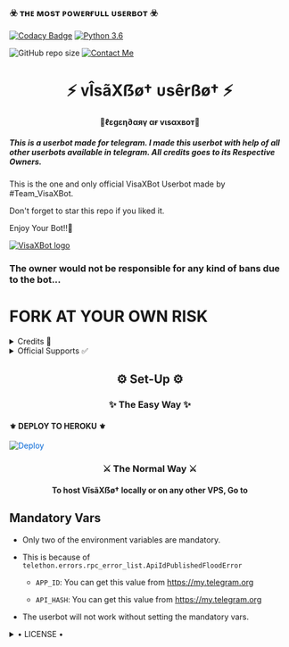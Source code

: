 
<h3>☣️ ᴛʜᴇ ᴍᴏsᴛ ᴘᴏᴡᴇʀғᴜʟʟ ᴜsᴇʀʙᴏᴛ ☣️</h3>

[![Codacy Badge](https://api.codacy.com/project/badge/Grade/f7c51539e67b483bb8d7749acca51d3a)](https://app.codacy.com/gh/callmevp/VisaXBot?utm_source=github.com&utm_medium=referral&utm_content=HellBoy-OP/HellBot&utm_campaign=Badge_Grade_Settings)
[![Python 3.6](https://img.shields.io/badge/Python-3.6%20or%20newer-blue.svg)](https://www.python.org/downloads/release/python-360/)

![GitHub repo size](https://img.shields.io/github/repo-size/callmevp/VisaXBot)
[![Contact Me](https://img.shields.io/badge/Telegram-Contact%20Me-informational)](https://t.me/CALLMEVP)

<h1 align="center">⚡ ᴠÎsãXẞø† ᴜsêrßø† ⚡</h1>

<h4 align="center">🔮ℓεgεη∂αяү αғ vιsαxвoт🔮</h4>

<h5>This is a userbot made for telegram. I made this userbot with help of all other userbots available in telegram. All credits goes to its Respective Owners.</h5>

This is the one and only official VisaXBot Userbot made by #Team_VisaXBot.

Don't forget to star this repo if you liked it.

Enjoy Your Bot!!💝

[![VisaXBot logo](https://telegra.ph/file/c83608db30d64c47c3df8.png)](https://t.me/Visa_support)

### The owner would not be responsible for any kind of bans due to the bot...

# FORK AT YOUR OWN RISK

<details>

  <summary> Credits 🏅 </summary>

• [𝐂𝐀𝐋𝐋𝐌𝐄𝐕𝐏](https://github.com/CALLMEVP)❂DEV❂

• [𝐃15𝐇4𝐍𝐓0𝐏](https://GitHub.com/D15H4NT0P)❂DEV❂
</details>

<details>

  <summary> Official Supports ✅ </summary>

```

Get help regarding setting up 

your VîsãXẞø† in our official 

support Group and get updates

notifications in Update Channel.

```

<a href="https://t.me/visa_support"><img src="https://img.shields.io/badge/Join-Support%20Channel-red.svg?style=for-the-badge&logo=Telegram"></a>

<a href="https://t.me/visa_update"><img src="https://img.shields.io/badge/Join-Support%20Group-blue.svg?style=for-the-badge&logo=Telegram"></a>


</details>

<h2 align="center">⚙️ Set-Up ⚙️</h2>

<h3 align="center">✨ The Easy Way ✨</h3>

<h4>⚜️ DEPLOY TO HEROKU ⚜️</h4>

<a href="https://dashboard.heroku.com/new?button-url=https%3A%2F%2Fgithub.com%2FCallmeVp%2FVisaXBot&template=https%3A%2F%2Fgithub.com%2FCallmeVp%2FVisaXBot" rel="nofollow" style="background-color: initial; box-sizing: border-box; color: #0366d6; text-decoration-line: none;"><img alt="Deploy" data-canonical-src="https://www.herokucdn.com/deploy/button.svg" src="https://camo.githubusercontent.com/83b0e95b38892b49184e07ad572c94c8038323fb/68747470733a2f2f7777772e6865726f6b7563646e2e636f6d2f6465706c6f792f627574746f6e2e737667" style="border-style: none; box-sizing: initial; max-width: 100%;" /></a></div>

</a>

<h3 align="center">⚔️ The Normal Way ⚔️</h3>

<h4 align="center">To host VîsãXẞø† locally or on any other VPS, Go to</h4>

## Mandatory Vars

- Only two of the environment variables are mandatory.

- This is because of `telethon.errors.rpc_error_list.ApiIdPublishedFloodError`

    - `APP_ID`:   You can get this value from https://my.telegram.org

    - `API_HASH`:   You can get this value from https://my.telegram.org

- The userbot will not work without setting the mandatory vars.

<details>

  <summary> • LICENSE • </summary>

![](https://www.gnu.org/graphics/gplv3-or-later.png)

Copyright (C) 2021 CALLMEVP

Poject [VISAXBOT](https://github.com/CALLMEVP/VisaXBot) is free software: you can redistribute it and/or modify

it under the terms of the GNU General Public License as published by

the Free Software Foundation, either version 3 of the License, or

(at your option) any later version.

This program is distributed in the hope that it will be useful,

but WITHOUT ANY WARRANTY; without even the implied warranty of

MERCHANTABILITY or FITNESS FOR A PARTICULAR PURPOSE.  See the

GNU General Public License for more details.

You should have received a copy of the GNU General Public License

along with this program. If not, see <https://www.gnu.org/licenses/>.

</details>

